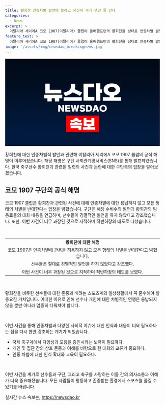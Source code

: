 ```yaml
---
title: 황희찬 인종차별 발언에 놀라고 자신이 재키 챈인 줄 안다
categories:
  - News
excerpt: >
  이탈리아 세리에A 코모 1907(이탈리아) 클럽이 울버햄프턴의 황희찬을 상대로 인종차별 발언을 한 논란에 대한 공식 해명을 발표했습니다. 클럽은 수비수와르소의 발언을 해명했으며, 울버햄프턴 선수들의 과민 반응을 지적하며 강경 대응에 나섰습니다. 이에 대해 UEFA에 제소하겠다는 울버햄프턴의 대응에 대해 코모 구단은 적반하장의 태도로 맞서며 인상적으로 대응했습니다.
feature_text: >
  이탈리아 세리에A 코모 1907(이탈리아) 클럽이 울버햄프턴의 황희찬을 상대로 인종차별 발언을 한 논란에 대한 공식 해명을 발표했습니다. 클럽은 수비수와르소의 발언을 해명했으며, 울버햄프턴 선수들의 과민 반응을 지적하며 강경 대응에 나섰습니다. 이에 대해 UEFA에 제소하겠다는 울버햄프턴의 대응에 대해 코모 구단은 적반하장의 태도로 맞서며 인상적으로 대응했습니다.
image: '/assets/img/newsdao_breakingnews.jpg'
---
```


<p><img src="/assets/img/newsdao_breakingnews.jpg" alt="ontimetimes 속보" /></p>

<p>황희찬에 대한 인종차별적 발언과 관련해 이탈리아 세리에A 코모 1907 클럽의 공식 해명이 이루어졌습니다. 해당 해명은 구단 사회관계망서비스(SNS)를 통해 발표되었습니다. 한국 축구선수 황희찬과 관련된 일련의 사건과 논란에 대한 구단측의 입장을 알아보겠습니다. </p>

<h2 data-ke-size="size26">코모 1907 구단의 공식 해명</h2>

<p>코모 1907 클럽은 황희찬과 관련된 사건에 대해 인종차별에 대한 용납하지 않고 모든 형태의 차별을 반대한다는 입장을 밝혔습니다. 구단은 해당 수비수의 발언과 황희찬의 팀 동료들의 대화 내용을 언급하며, 선수들이 경멸적인 발언을 하지 않았다고 강조했습니다. 또한, 이번 사건이 너무 과장된 것으로 지적하며 적반하장의 태도로 나섰습니다.</p>

<p data-ke-size="size16">&nbsp;</p>

<table>
  <tr>
    <td style="text-align: center; height: 17px;"><b>황희찬에 대한 해명</b></td>
  </tr>
  <tr>
    <td style="text-align: center;">코모 1907은 인종차별에 관용을 허용하지 않고 모든 형태의 차별을 반대한다고 밝혔습니다.</td>
  </tr>
  <tr>
    <td style="text-align: center;">선수들은 절대로 경멸적인 발언을 하지 않았다고 강조했다.</td>
  </tr>
  <tr>
    <td style="text-align: center;">이번 사건이 너무 과장된 것으로 지적하며 적반하장의 태도를 보였다.</td>
  </tr>
</table>

<p data-ke-size="size16">&nbsp;</p>

<p>황희찬을 비롯한 선수들에 대한 존중과 배려는 스포츠계와 일상생활에서 꼭 준수해야 할 중요한 가치입니다. 어떠한 이유로 인해 선수나 개인에 대한 차별적인 언행은 용납되지 않을 뿐만 아니라 엄중히 다뤄져야 합니다.</p>

<p data-ke-size="size16">&nbsp;</p>

<p>이번 사건을 통해 인종차별과 다양한 사회적 이슈에 대한 인식과 대응이 더욱 필요하다는 점을 다시 한번 강조하는 계기가 되었습니다.</p>

<ul>
  <li>국제 축구계에서 다양성과 포용을 증진시키는 노력이 필요하다.</li>
  <li>개인 및 집단 간의 상호 존중과 이해를 바탕으로 한 대화와 교류가 중요하다.</li>
  <li>인종 차별에 대한 인식 확대와 교육이 필요하다.</li>
</ul>

<p data-ke-size="size16">&nbsp;</p>

<p>이번 사건을 계기로 선수들과 구단, 그리고 축구를 사랑하는 이들 간의 의사소통과 이해가 더욱 중요해졌습니다. 모든 사람들이 평등하고 존중받는 환경에서 스포츠를 즐길 수 있기를 바랍니다.</p>
실시간 뉴스 속보는, <a href="https://newsdao.kr" rel="dofollow">https://newsdao.kr</a>


